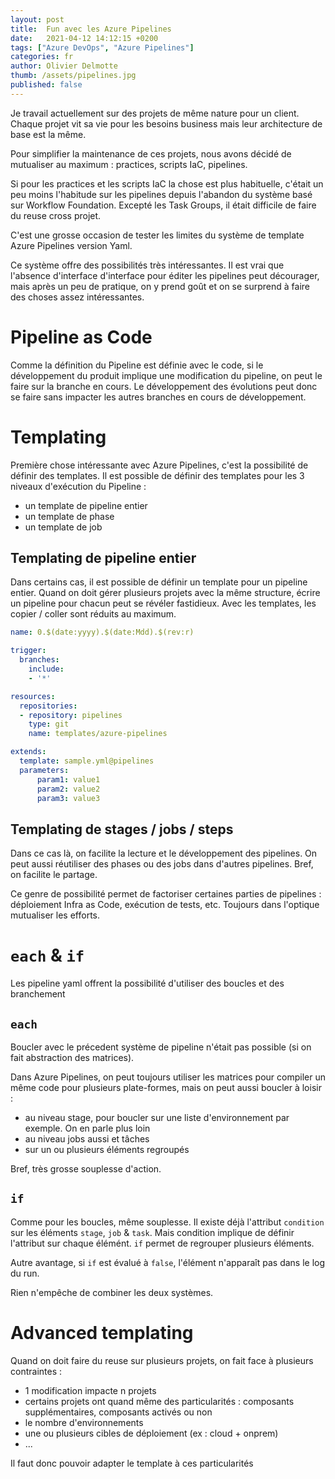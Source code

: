 ```yaml
---
layout: post
title:  Fun avec les Azure Pipelines
date:   2021-04-12 14:12:15 +0200
tags: ["Azure DevOps", "Azure Pipelines"]
categories: fr
author: Olivier Delmotte
thumb: /assets/pipelines.jpg
published: false
---
```


Je travail actuellement sur des projets de même nature pour un client. Chaque projet vit sa vie pour les besoins business mais leur architecture de base est la même.

Pour simplifier la maintenance de ces projets, nous avons décidé de mutualiser au maximum : practices, scripts IaC, pipelines.

Si pour les practices et les scripts IaC la chose est plus habituelle, c'était un peu moins l'habitude sur les pipelines depuis l'abandon du système basé sur Workflow Foundation. Excepté les Task Groups, il était difficile de faire du reuse cross projet.

C'est une grosse occasion de tester les limites du système de template Azure Pipelines version Yaml.

Ce système offre des possibilités très intéressantes. Il est vrai que l'absence d'interface d'interface pour éditer les pipelines peut décourager, mais après un peu de pratique, on y prend goût et on se surprend à faire des choses assez intéressantes.

# Pipeline as Code

Comme la définition du Pipeline est définie avec le code, si le développement du produit implique une modification du pipeline, on peut le faire sur la branche en cours. Le développement des évolutions peut donc se faire sans impacter les autres branches en cours de développement.

# Templating

Première chose intéressante avec Azure Pipelines, c'est la possibilité de définir des templates. Il est possible de définir des templates pour les 3 niveaux d'exécution du Pipeline :
- un template de pipeline entier
- un template de phase
- un template de job

## Templating de pipeline entier

Dans certains cas, il est possible de définir un template pour un pipeline entier. Quand on doit gérer plusieurs projets avec la même structure, écrire un pipeline pour chacun peut se révéler fastidieux. Avec les templates, les copier / coller sont réduits au maximum.

```yaml
name: 0.$(date:yyyy).$(date:Mdd).$(rev:r)

trigger:
  branches:
    include:
    - '*'

resources:
  repositories:
  - repository: pipelines
    type: git
    name: templates/azure-pipelines

extends:
  template: sample.yml@pipelines
  parameters:
      param1: value1
      param2: value2
      param3: value3
```

## Templating de stages / jobs / steps

Dans ce cas là, on facilite la lecture et le développement des pipelines. On peut aussi réutiliser des phases ou des jobs dans d'autres pipelines. Bref, on facilite le partage.

Ce genre de possibilité permet de factoriser certaines parties de pipelines : déploiement Infra as Code, exécution de tests, etc. Toujours dans l'optique mutualiser les efforts.

# ```each``` & ```if```

Les pipeline yaml offrent la possibilité d'utiliser des boucles et des branchement

## ```each```

Boucler avec le précedent système de pipeline n'était pas possible (si on fait abstraction des matrices).

Dans Azure Pipelines, on peut toujours utiliser les matrices pour compiler un même code pour plusieurs plate-formes, mais on peut aussi boucler à loisir :
- au niveau stage, pour boucler sur une liste d'environnement par exemple. On en parle plus loin
- au niveau jobs aussi et tâches
- sur un ou plusieurs éléments regroupés

Bref, très grosse souplesse d'action.

## ```if```

Comme pour les boucles, même souplesse. Il existe déjà l'attribut ```condition``` sur les éléments ```stage```, ```job``` & ```task```. Mais condition implique de définir l'attribut sur chaque élémént. ```if``` permet de regrouper plusieurs éléments.

Autre avantage, si ```if``` est évalué à ```false```, l'élément n'apparaît pas dans le log du run.

Rien n'empêche de combiner les deux systèmes.

# Advanced templating

Quand on doit faire du reuse sur plusieurs projets, on fait face à plusieurs contraintes :
- 1 modification impacte n projets
- certains projets ont quand même des particularités : composants supplémentaires, composants activés ou non
- le nombre d'environnements
- une ou plusieurs cibles de déploiement (ex : cloud + onprem)
- ...

Il faut donc pouvoir adapter le template à ces particularités


